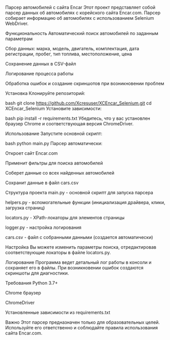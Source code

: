 Парсер автомобилей с сайта Encar
Этот проект представляет собой парсер данных об автомобилях с корейского сайта Encar.com. Парсер собирает информацию об автомобилях с использованием Selenium WebDriver.

Функциональность
Автоматический поиск автомобилей по заданным параметрам

Сбор данных: марка, модель, двигатель, комплектация, дата регистрации, пробег, тип топлива, местоположение, цена

Сохранение данных в CSV-файл

Логирование процесса работы

Обработка ошибок и создание скриншотов при возникновении проблем

Установка
Клонируйте репозиторий:

bash
git clone https://github.com/Xcresuser/XCEncar_Selenium.git
cd XCEncar_Selenium
Установите зависимости:

bash
pip install -r requirements.txt
Убедитесь, что у вас установлен браузер Chrome и соответствующая версия ChromeDriver.

Использование
Запустите основной скрипт:

bash
python main.py
Парсер автоматически:

Откроет сайт Encar.com

Применит фильтры для поиска автомобилей

Соберет данные со всех найденных автомобилей

Сохранит данные в файл cars.csv

Структура проекта
main.py - основной скрипт для запуска парсера

helpers.py - вспомогательные функции (инициализация драйвера, клики, загрузка страниц)

locators.py - XPath-локаторы для элементов страницы

logger.py - настройка логирования

cars.csv - файл с собранными данными (создается автоматически)

Настройка
Вы можете изменить параметры поиска, отредактировав соответствующие локаторы в файле locators.py.

Логирование
Программа ведет детальный лог работы в консоли и сохраняет его в файлы. При возникновении ошибок создаются скриншоты для диагностики.

Требования
Python 3.7+

Chrome браузер

ChromeDriver

Установленные зависимости из requirements.txt

Важно
Этот парсер предназначен только для образовательных целей. Используйте его ответственно и соблюдайте правила использования сайта Encar.com.
